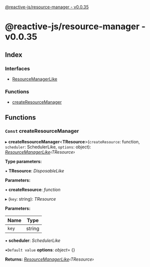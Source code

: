 [@reactive-js/resource-manager - v0.0.35](README.md)

# @reactive-js/resource-manager - v0.0.35

## Index

### Interfaces

* [ResourceManagerLike](interfaces/resourcemanagerlike.md)

### Functions

* [createResourceManager](README.md#const-createresourcemanager)

## Functions

### `Const` createResourceManager

▸ **createResourceManager**<**TResource**>(`createResource`: function, `scheduler`: SchedulerLike, `options`: object): *[ResourceManagerLike](interfaces/resourcemanagerlike.md)‹TResource›*

**Type parameters:**

▪ **TResource**: *DisposableLike*

**Parameters:**

▪ **createResource**: *function*

▸ (`key`: string): *TResource*

**Parameters:**

Name | Type |
------ | ------ |
`key` | string |

▪ **scheduler**: *SchedulerLike*

▪`Default value`  **options**: *object*=  {}

**Returns:** *[ResourceManagerLike](interfaces/resourcemanagerlike.md)‹TResource›*
